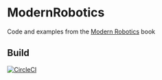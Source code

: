 # ModernRobotics
Code and examples from the [Modern Robotics](http://hades.mech.northwestern.edu/index.php/Modern_Robotics) book

## Build

[![CircleCI](https://circleci.com/gh/LukasWoodtli/ModernRobotics.svg?style=shield)](https://app.circleci.com/pipelines/github/LukasWoodtli/ModernRobotics)

